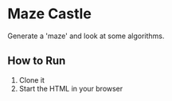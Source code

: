 # Maze Castle
Generate a 'maze' and look at some algorithms.

## How to Run
1. Clone it
2. Start the HTML in your browser